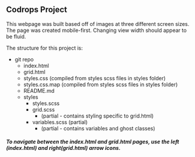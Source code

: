 ## Codrops Project

This webpage was built based off of images at three different screen sizes. The page was created mobile-first. Changing view width should appear to be fluid.

The structure for this project is:
* git repo
  * index.html
  * grid.html
  * styles.css (compiled from styles scss files in styles folder)
  * styles.css.map (compiled from styles scss files in styles folder)
  * README.md
  * styles
    * styles.scss
    * grid.scss
      * (partial - contains styling specific to grid.html)
    * variables.scss (partial)
      * (partial - contains variables and ghost classes)

##### To navigate between the index.html and grid.html pages, use the left (index.html) and right(grid.html) arrow icons.
